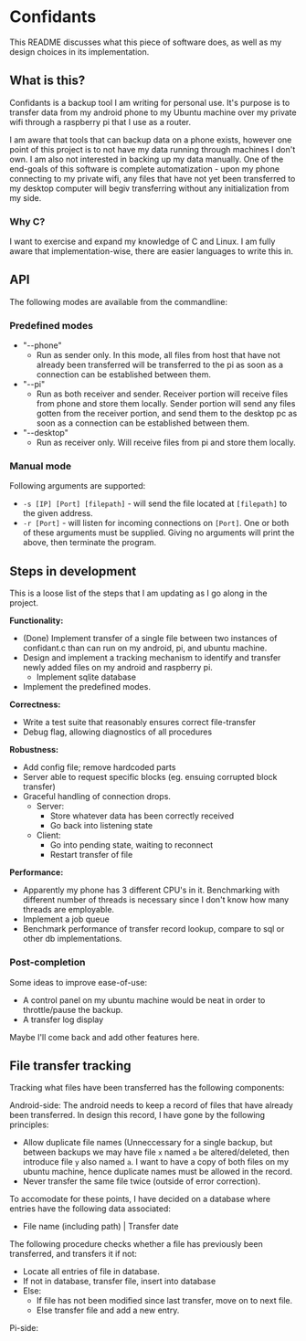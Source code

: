 # Confidants
This README discusses what this piece of software does, as well as my design choices in its implementation.

## What is this?
Confidants is a backup tool I am writing for personal use. It's purpose is to transfer data from my android phone to my Ubuntu machine over my private wifi through a raspberry pi that I use as a router. 

I am aware that tools that can backup data on a phone exists, however one point of this project is to not have my data running through machines I don't own.
I am also not interested in backing up my data manually. One of the end-goals of this software is complete automatization - upon my phone connecting to my private wifi, any files that have not yet been transferred to my desktop computer will begiv transferring without any initialization from my side.

### Why C?
I want to exercise and expand my knowledge of C and Linux. I am fully aware that implementation-wise, there are easier languages to write this in.

## API
The following modes are available from the commandline:

### Predefined modes
* "--phone"
  * Run as sender only. In this mode, all files from host that have not already been transferred will be transferred to the pi as soon as a connection can be established between them.
* "--pi"
  * Run as both receiver and sender. Receiver portion will receive files from phone and store them locally. Sender portion will send any files gotten from the receiver portion, and send them to the desktop pc as soon as a connection can be established between them.
* "--desktop"
  * Run as receiver only. Will receive files from pi and store them locally.

### Manual mode
Following arguments are supported:
* `-s [IP] [Port] [filepath]` - will send the file located at `[filepath]` to the given address.
* `-r [Port]` - will listen for incoming connections on `[Port]`.
One or both of these arguments must be supplied. Giving no arguments will print the above, then terminate the program.


## Steps in development
This is a loose list of the steps that I am updating as I go along in the project.

**Functionality:**
* (Done) Implement transfer of a single file between two instances of confidant.c than can run on my android, pi, and ubuntu machine. 
* Design and implement a tracking mechanism to identify and transfer newly added files on my android and raspberry pi.
  * Implement sqlite database
* Implement the predefined modes.

**Correctness:**
* Write a test suite that reasonably ensures correct file-transfer
* Debug flag, allowing diagnostics of all procedures

**Robustness:**
* Add config file; remove hardcoded parts
* Server able to request specific blocks (eg. ensuing corrupted block transfer)
* Graceful handling of connection drops.
  * Server:
    * Store whatever data has been correctly received
    * Go back into listening state
  * Client: 
    * Go into pending state, waiting to reconnect
    * Restart transfer of file

**Performance:**
* Apparently my phone has 3 different CPU's in it. Benchmarking with different number of threads is necessary since I don't know how many threads are employable.
* Implement a job queue
* Benchmark performance of transfer record lookup, compare to sql or other db implementations.

### Post-completion
Some ideas to improve ease-of-use:
* A control panel on my ubuntu machine would be neat in order to throttle/pause the backup. 
* A transfer log display

Maybe I'll come back and add other features here.


## File transfer tracking
Tracking what files have been transferred has the following components:

Android-side:
The android needs to keep a record of files that have already been transferred. In design this record, I have gone by the following principles:
* Allow duplicate file names (Unneccessary for a single backup, but between backups we may have file `x` named `a` be altered/deleted, then introduce file `y` also named `a`. I want to have a copy of both files on my ubuntu machine, hence duplicate names must be allowed in the record.
* Never transfer the same file twice (outside of error correction).


To accomodate for these points, I have decided on a database where entries have the following data associated:
* File name (including path) | Transfer date

The following procedure checks whether a file has previously been transferred, and transfers it if not:
* Locate all entries of file in database.
* If not in database, transfer file, insert into database
* Else:
  * If file has not been modified since last transfer, move on to next file.
  * Else transfer file and add a new entry.



Pi-side:



